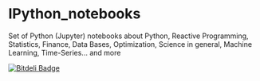 # IPython_notebooks
Set of Python (Jupyter) notebooks about Python, Reactive Programming, Statistics, Finance, Data Bases, Optimization, Science in general, Machine Learning, Time-Series... and more


[![Bitdeli Badge](https://d2weczhvl823v0.cloudfront.net/jpcolino/ipython_notebooks/trend.png)](https://bitdeli.com/free "Bitdeli Badge")
